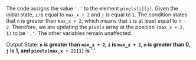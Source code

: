 The code assigns the value `'.'` to the element `pixels[i][j]`. Given the initial state, `i` is equal to `max_x + 2` and `j` is equal to `1`. The condition states that `n` is greater than `max_x + 2`, which means that `i` is at least equal to `n - 2`. Therefore, we are updating the `pixels` array at the position `(max_x + 2, 1)` to be `'.'`. The other variables remain unaffected.

Output State: **`n` is greater than `max_x + 2`, `i` is `max_x + 2`, `m` is greater than 0, `j` is 1, and `pixels[max_x + 2][1]` is '.'**.